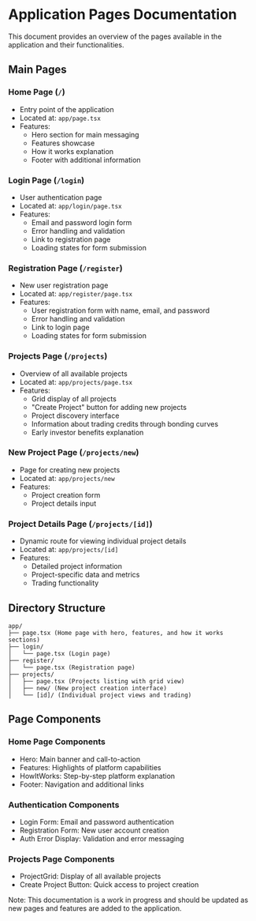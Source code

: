 # Application Pages Documentation

This document provides an overview of the pages available in the application and their functionalities.

## Main Pages

### Home Page (`/`)
- Entry point of the application
- Located at: `app/page.tsx`
- Features:
  - Hero section for main messaging
  - Features showcase
  - How it works explanation
  - Footer with additional information

### Login Page (`/login`)
- User authentication page
- Located at: `app/login/page.tsx`
- Features:
  - Email and password login form
  - Error handling and validation
  - Link to registration page
  - Loading states for form submission

### Registration Page (`/register`)
- New user registration page
- Located at: `app/register/page.tsx`
- Features:
  - User registration form with name, email, and password
  - Error handling and validation
  - Link to login page
  - Loading states for form submission

### Projects Page (`/projects`)
- Overview of all available projects
- Located at: `app/projects/page.tsx`
- Features:
  - Grid display of all projects
  - "Create Project" button for adding new projects
  - Project discovery interface
  - Information about trading credits through bonding curves
  - Early investor benefits explanation

### New Project Page (`/projects/new`)
- Page for creating new projects
- Located at: `app/projects/new`
- Features:
  - Project creation form
  - Project details input

### Project Details Page (`/projects/[id]`)
- Dynamic route for viewing individual project details
- Located at: `app/projects/[id]`
- Features:
  - Detailed project information
  - Project-specific data and metrics
  - Trading functionality

## Directory Structure

```
app/
├── page.tsx (Home page with hero, features, and how it works sections)
├── login/
│   └── page.tsx (Login page)
├── register/
│   └── page.tsx (Registration page)
├── projects/
│   ├── page.tsx (Projects listing with grid view)
│   ├── new/ (New project creation interface)
│   └── [id]/ (Individual project views and trading)
```

## Page Components

### Home Page Components
- Hero: Main banner and call-to-action
- Features: Highlights of platform capabilities
- HowItWorks: Step-by-step platform explanation
- Footer: Navigation and additional links

### Authentication Components
- Login Form: Email and password authentication
- Registration Form: New user account creation
- Auth Error Display: Validation and error messaging

### Projects Page Components
- ProjectGrid: Display of all available projects
- Create Project Button: Quick access to project creation

Note: This documentation is a work in progress and should be updated as new pages and features are added to the application. 